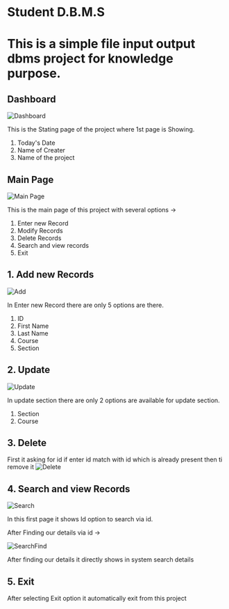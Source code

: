 # Student D.B.M.S
# This is a simple file input output dbms project for knowledge purpose.
## Dashboard
![Dashboard](https://user-images.githubusercontent.com/67492957/132085793-228ae65e-3af4-441e-a2e7-78d86f729324.PNG)

  This is the Stating page of the project where 1st page is Showing.
  1. Today's Date
  2. Name of Creater
  3. Name of the project
  
## Main Page
![Main Page](https://user-images.githubusercontent.com/67492957/132085917-0f5d479b-7bf7-45c0-b856-fef67b8df14e.PNG)

  This is the main page of this project with several options ->
  1. Enter new Record
  2. Modify Records
  3. Delete Records
  4. Search and view records
  5. Exit
  
## 1. Add new Records
![Add](https://user-images.githubusercontent.com/67492957/132086017-78849b1d-2329-4555-ba22-340919aafe07.PNG)

  In Enter new Record there are only 5 options are there.
  1. ID
  2. First Name
  3. Last Name
  4. Course
  5. Section
  
## 2. Update
![Update](https://user-images.githubusercontent.com/67492957/132086159-2c9902a7-bcf6-4383-9735-f42a6ccffe6e.PNG)

  In update section there are only 2 options are available for update section.
  1. Section
  2. Course
  
## 3. Delete

  First it asking for id if enter id match with id which is already present then ti remove it
![Delete](https://user-images.githubusercontent.com/67492957/132086413-8a682f97-994d-4a41-a16e-ff672745feb5.PNG)
  
## 4. Search and view Records
![Search](https://user-images.githubusercontent.com/67492957/132086276-b662e5e8-473b-44a8-a954-38373e2f0033.PNG)

  In this first page it shows Id option to search via id.
  
  After Finding our details via id ->
  
![SearchFind](https://user-images.githubusercontent.com/67492957/132086339-a52ae09d-7d00-4199-85ce-ad98987d3629.PNG)

  After finding our details it directly shows in system search details
  
## 5. Exit

  After selecting Exit option it automatically exit from this project
